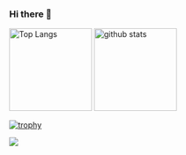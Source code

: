 ### Hi there 👋

<!--
**tomo1227/tomo1227** is a ✨ _special_ ✨ repository because its `README.md` (this file) appears on your GitHub profile.

Here are some ideas to get you started:

- 🔭 I’m currently working on ...
- 🌱 I’m currently learning ...
- 👯 I’m looking to collaborate on ...
- 🤔 I’m looking for help with ...
- 💬 Ask me about ...
- 📫 How to reach me: ...
- 😄 Pronouns: ...
- ⚡ Fun fact: ...
-->
<!-- [![Top Langs](https://github-readme-stats.vercel.app/api/top-langs/?username=tomo1227&theme=noctis_minimus&layout=compact)](https://github.com/anuraghazra/github-readme-stats)

[![Readme Card](https://github-readme-stats.vercel.app/api/pin/?username=tomo1227&repo=pathy&theme=noctis_minimus)](https://github.com/tomo1227/pathy)

[![Readme Card](https://github-readme-stats.vercel.app/api/pin/?username=tomo1227&repo=helpman&theme=noctis_minimus)](https://github.com/tomo1227/helpman)
 -->
 <p align="left"> 
  <img alt="Top Langs" height="150px" src="https://github-readme-stats.vercel.app/api/top-langs/?username=tomo1227&layout=compact&count_private=true&show_icons=true&theme=tokyonight" />
  <img alt="github stats" height="150px" src="https://github-readme-stats.vercel.app/api?username=tomo1227&count_private=true&show_icons=true&show_icons=true&theme=tokyonight" />
</p>

[![trophy](https://github-profile-trophy.vercel.app/?username=bearl27&theme=tokyonight&column=7)](https://github.com/tomo1227/github-profile-trophy)


[![](https://github-readme-streak-stats.herokuapp.com/?user=bearl27&theme=tokyonight)](https://github-readme-streak-stats.herokuapp.com/?user=tomo1227&theme=tokyonight)
